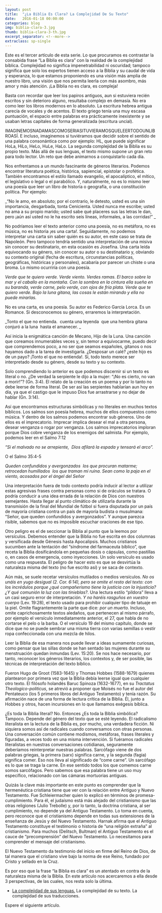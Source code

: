 ```yaml
---
layout: post
title:  "¿La Biblia Es Clara? La Complejidad De Su Texto"
date:   2016-01-18 00:00:00
categories: blog
img: biblia-clara-3.jpg
thumb: biblia-clara-3-th.jpg
excerpt_separator: <!--more-->
extraclass: sp-single
---
```

Este es el tercer artículo de esta serie. Lo que procuramos es contrastar la consabida frase “La Biblia es clara” con la realidad de la complejidad bíblica.  Complejidad no significa impenetrabilidad ni oscuridad; tampoco significa que solo los expertos tienen acceso a la Biblia y su caudal de vida y esperanza, lo que estamos proponiendo es una visión más amplia de nuestro libro, una visión que nos permita leerla con más asombro, más amor y más atención. ¡La Biblia no es clara, es compleja!

<!--more-->

Basta con recordar que leer los papiros antiguos, aun si estuviera recién escritos y sin deterioro alguno, resultaba complejo en demasía. No era como leer los libros modernos en lo absoluto.  La escritura hebrea antigua carecía de vocales y de acentos. El texto griego tenía una muy escasa puntuación, el espacio entre palabras era prácticamente inexistente y se usaban letras capitales de forma generalizada (escritura uncial). 

IMAGINEMOSNADAMASCOMOSERIASITUVIERAMOSQUELEERTODOUNLIBROASÍ.  E incluso, imaginemos si tuviéramos que decidir sobre el sentido de una palabra consonántica como por ejemplo: HL, que puede significar HoLa, HiLo, HeLo, HuLe, HaLo. La segunda complejidad de la Biblia es su propio texto. Más allá de sus lenguas, el texto mismo supone un gran reto para todo lector. Un reto que debe animarnos a conquistarlo cada día. 

Nos enfrentamos a un mundo fascinante de géneros literarios. Podemos encontrar literatura poética, histórica, sapiencial, epistolar o profética. También encontramos el estilo llamado evangelio, el apocalíptico, el mítico, el legislativo o legal o el parabólico. Y, naturalmente, no es lo mismo leer una poesía que leer un libro de historia o geografía, o una constitución política.  Por ejemplo:

_“No le amo, en absoluto; por el contrario, le detesto, usted es una sin importancia, desgarbada, tonta Cenicienta. Usted nunca me escribe; usted no ama a su propio marido; usted sabe qué placeres sus las letras le dan, pero ¡aún así usted no le ha escrito seis líneas, informales, a las corridas!” _

No podríamos leer el texto anterior como una poesía, no es metáfora, no es música, no es historia ¡es una carta!. Seguidamente, no podemos interpretar una carta sin saber quién es su autor, en este caso se trata de Napoleón. Pero tampoco tendría sentido una interpretación de una misiva sin conocer su destinatario, en esta ocasión es Josefina. Una carta leída equivocando su género, sin conocer su autor o su destinatario y, obviando su contexto original (fecha de escritura, circunstancias políticas, geográficas, históricas y personales), acabaría por parecer un chiste o una broma. Lo mismo ocurriría con una poesía.

_Verde que te quiero verde. 
Verde viento. Verdes ramas. 
El barco sobre la mar 
y el caballo en la montaña. 
Con la sombra en la cintura 
ella sueña en su baranda, 
verde carne, pelo verde, 
con ojos de fría plata. 
Verde que te quiero verde. 
Bajo la luna gitana, 
las cosas le están mirando 
y ella no puede mirarlas._

No es una carta, es una poesía. Su autor es Federico García Lorca. Es un Romance. Si desconocemos su género, erraremos la interpretación. 

_Tonto el que no entienda. 
cuenta una leyenda 
que una hembra gitana 
conjuró a la luna 
hasta el amanecer. _

Así inicia la enigmática canción de Mecano, Hijo de la Luna. Una canción que coreamos innumerables veces y, sin temor a equivocarme, puedo decir que comprendemos poco, a no ser que seamos españoles, gitanos o nos hayamos dado a la tarea de investigarla. ¿Desposar un calé? ¿este hijo es de un payo? ¡Tonto el que no entienda!. Si, todo texto merece ser interpretado desde su género, desde su texto y su contexto. 

Solo comprendiendo lo anterior es que podemos discernir si un texto es literal o no. ¿De verdad la serpiente le dijo a la mujer: “¡No es cierto, no van a morir!”? (Gn. 3:4). El relato de la creación es un poema y por lo tanto no debe leerse de forma literal. De ser así las serpientes hablarían aun hoy en día, ya que el castigo que le impuso Dios fue arrastrarse y no dejar de hablar (Gn. 3:14). 

Así que encontramos estructuras simbólicas y no literales en muchos textos bíblicos.  Los salmos son poesía hebrea, muchos de ellos compuestos como música. Y dentro de los salmos podemos encontrar sub géneros. Uno de ellos es el imprecatorio. Imprecar implica desear el mal a otra persona, desear venganza o rogar por venganza. Los salmos imprecatorios imploran porque Dios cobre venganza de los enemigos del salmista. Por ejemplo, podemos leer en el Salmo 7:12 

_“Si el malvado no se arrepiente,
 Dios afilará la espada y tensará el arco”._

O el Salmo 35:4-5 

_Queden confundidos y avergonzados
 los que procuran matarme;
retrocedan humillados
 los que traman mi ruina.
Sean como la paja en el viento,
acosados por el ángel del Señor_

Una interpretación fuera de todo contexto podría inducir al lector a utilizar estas agresivas frases contra personas como si de oráculos se tratara. O podría conducir a una idea errada de la relación de Dios con nuestros semejantes. Hasta llegar al punto climático de utilizarla durante la transmisión de la final del Mundial de fútbol si fuera disputada por un país de mayoría cristiana contra un país de mayoría budista o musulmana: “Señor, que queden confundidos y avergonzados”. Y aunque parezca risible, sabemos que no es imposible escuchar oraciones de ese tipo. 

Otro peligro es el de seccionar la Biblia al punto que la leemos por versículos. Debemos entender que la Biblia no fue escrita en dos columnas y versificada desde Génesis hasta Apocalipsis.  Muchos cristianos sucumben ante la tentación del “síndrome del farmaceuta bíblico”, que receta la Biblia dosificándola en pequeñas dosis o cápsulas, como pastillas o, en casos de emergencia, como inyecciones. Un solo versículo es usado como una respuesta. El peligro de hacer esto es que se desvirtúa la naturaleza misma del texto (no fue escrito así) y se saca de contexto. 

Aún más, se suele recetar versículos mutilados o medios versículos. _No os unáis en yugo desigual (2. Cor. 6:14), pero se omite el resto del texto:  con los incrédulos porque ¿qué compañerismo tiene la justicia con la injusticia? ¿Y qué comunión la luz con las tinieblas?_. Una lectura estilo “píldora” lleva a un casi seguro error de interpretación. _Y no haréis rasguños en vuestro cuerpo_ (Lev. 19:28), el texto usado para prohibir cualquier tipo de tatuaje en la piel. Omite flagrantemente la parte que dice: _por un muerto._ Incluso, omite caprichosamente textos aledaños, que pertenecen al mismo párrafo, por ejemplo el versículo inmediatamente anterior, el 27, que habla de no cortarse el pelo o la barba. O el versículo 19 del mismo capítulo, donde se dice que no se puede sembrar una misma tierra con varias semillas o vestir ropa confeccionada con una mezcla de hilos. 

Leer la Biblia de esa manera nos puede llevar a ideas sumamente curiosas, como pensar que las sillas donde se han sentado las mujeres durante su menstruación quedan inmundas (Lev. 15:20). Se nos hace necesario, por tanto, reconocer los géneros literarios, los contextos y, de ser posible, las técnicas de interpretación del texto bíblico. 

Fueron Hugo de Groot (1583-1645) y Thomas Hobbes (1588-1679) quienes plantearon por primera vez que la Biblia debía leerse igual que cualquier otro texto.  El filósofo holandés Baruc Spinoza (1632-1677), en su _Tractatus Theologico-politicus_, se atrevió a proponer que Moisés no fue el autor del Pentateuco (los 5 primeros libros del Antiguo Testamento) y tenía razón. Su afirmación nace de una forma de lectura crítica de la Biblia.  Él, junto a Hobbes y otros, hacen incursiones en lo que llamamos exégesis bíblica. 

¿Es toda la Biblia literal? No. Entonces ¿Es toda la Biblia simbólica? Tampoco. Depende del género del texto que se esté leyendo. El radicalismo literalista en la lectura de la Biblia es, por mucho, una verdadera ficción. Ni siquiera somos así de radicales cuando conversamos con otras personas. Una conversación común contiene modismos, metáforas, frases literales y figuradas, a veces todo en una misma intervención. Si fuéramos radicales literalistas en nuestras conversaciones cotidianas, seguramente deberíamos reinterpretar nuestras palabras. Sarcófago viene de dos palabras griegas, la primera (sarx) significa carne, y la segunda (fagia) significa comer. Eso nos lleva al significado de “come carne”. Un sarcófago es lo que se traga la carne. En ese sentido todos los que comemos carne somos sarcófagos. Pero sabemos que esa palabra tiene un uso muy específico, relacionado con las cámaras mortuorias antiguas. 

Quizás la clave más importante en este punto es comprender que la hermenéutica cristiana tiene que ver con la relación entre Antiguo y Nuevo Testamento. Fue Schleiermacher quien lo explicó en términos de promesa-cumplimiento. Para él, el judaísmo está más alejado del cristianismo que las otras religiones (Julio Trebolle) y, por lo tanto, la doctrina cristiana, al ser cumplimiento, no depende ya del Antiguo Testamento. Lo toma en cuenta,  pero reconoce que el cristianismo depende en todas sus extensiones de la enseñanza de Jesús y del Nuevo Testamento. Harnak afirma que el Antiguo Testamento constituye el testimonio o historia de “una religión extraña” al cristianismo.  Para muchos (Delitsch, Bultman) el Antiguo Testamento es el cauce de “precomprensión” del Nuevo Testamento. Lo necesitamos para comprender el mensaje del cristianismo. 

El Nuevo Testamento da testimonio del inicio en firme del Reino de Dios, de tal manera que el cristiano vive bajo la norma de ese Reino, fundado por Cristo y sellado en la Cruz. 


Es por eso que la frase “la Biblia es clara” es un atentado en contra de la naturaleza misma de la Biblia. En este artículo nos acercaremos a ella desde 3 perspectivas, de las cuales, nos resta solo la última. 

- [La complejidad de sus lenguas.](/blog/2016/01/13/la-biblia-es-clara-2.html)
La complejidad de su texto.
La complejidad de sus traducciones.

Espere el siguiente artículo.